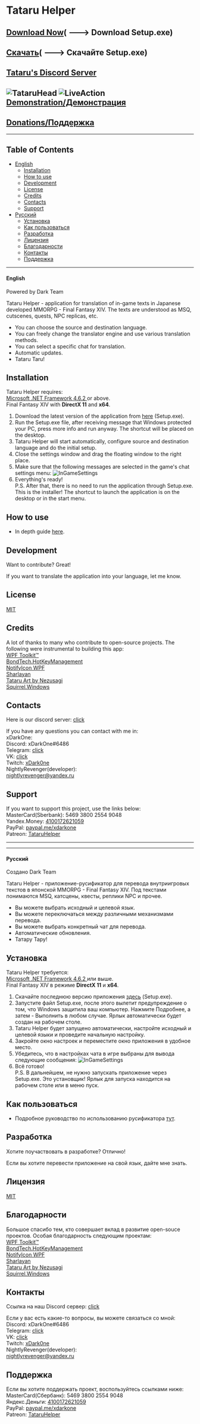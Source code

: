 # Tataru Helper
[Download Now](https://github.com/NightlyRevenger/TataruHelper/releases/latest)( ---> Download Setup.exe)  
-
[Скачать](https://github.com/NightlyRevenger/TataruHelper/releases/latest)( ---> Скачайте Setup.exe) 
-
[Tataru's Discord Server](https://discord.gg/bSrpbd9)  
-
![TataruHead](Documents/Tataru_img.png) ![LiveAction](Documents/LiveAction.gif)  
[Demonstration/Демонстрация](https://youtu.be/7HiQXzmkQuw)
-  
[Donations/](https://github.com/NightlyRevenger/TataruHelper/blob/master/README.md#support)[Поддержка](https://github.com/NightlyRevenger/TataruHelper/blob/master/README.md#поддержка)
-
---
## Table of Contents
* [English](#english)
   * [Installation](#installation)
   * [How to use](#how-to-use)
   * [Development](#development)
   * [License](#license)  
   * [Credits](#credits)  
   * [Contacts](#contacts)  
   * [Support](#support)  
* [Русский](#русский)
   * [Установка](#установка)
   * [Как пользоваться](#как-пользоваться)
   * [Разработка](#как-пользоваться)
   * [Лицензия](#лицензия)  
   * [Благодарности](#благодарности)  
   * [Контакты](#контакты) 
   * [Поддержка](#поддержка)  
---

#### English
Powered by Dark Team

Tataru Helper - application for translation of in-game texts in Japanese developed MMORPG - Final Fantasy XIV. The texts are understood as MSQ, cutscenes, quests, NPC replicas, etc.

  - You can choose the source and destination language.
  - You can freely change the translator engine and use various translation methods. 
  - You can select a specific chat for translation. 
  - Automatic updates.
  - Tataru Taru!


## Installation

Tataru Helper requires:  
[Microsoft .NET Framework 4.6.2 ](https://www.microsoft.com/net/download/dotnet-framework-runtime)or above.   
Final Fantasy XIV with **DirectX 11** and **x64**.  

1. Download the latest version of the application from [here](https://github.com/NightlyRevenger/TataruHelper/releases/latest) (Setup.exe).
2. Run the Setup.exe file, after receiving message that Windows protected your PC, press more info and run anyway. The shortcut will be placed on the desktop.
3. Tataru Helper will start automatically, configure source and destination language and do the initial setup.
4. Close the settings window and drag the floating window to the right place.
5. Make sure that the following messages are selected in the game's chat settings menu:
![InGameSettings](/Documents/InGameSettings.png) 
6. Everything's ready!  
P.S. After that, there is no need to run the application through Setup.exe. This is the installer! The shortcut to launch the application is on the desktop or in the start menu.

## How to use
- In depth guide [here](Documents/Guide.MD).

## Development

Want to contribute? Great!

If you want to translate the application into your language, let me know.


## License

[MIT](/LICENSE)

## Credits

A lot of thanks to many who contribute to open-source projects. The following were instrumental to building this app:  
[WPF Toolkit™](https://github.com/xceedsoftware/wpftoolkit)  
[BondTech.HotKeyManagement](https://github.com/bondtech/HotKey-Manager-for-WinForm-and-WPF-Apps)  
[NotifyIcon WPF](https://bitbucket.org/hardcodet/notifyicon-wpf/)  
[Sharlayan](https://github.com/FFXIVAPP/sharlayan)  
[Tataru Art by Nezusagi](https://www.deviantart.com/nezusagi)  
[Squirrel.Windows](https://github.com/Squirrel/Squirrel.Windows)  

## Contacts

Here is our discord server: [click](https://discord.gg/bSrpbd9)  

If you have any questions you can contact with me in:  
xDarkOne:  
Discord: xDarkOne#6486  
Telegram: [click](https://t.me/xDarkOne)  
VK: [click](https://vk.com/velikov_ra)  
Twitch: [xDark0ne](https://www.twitch.tv/xdark0ne)  
NightlyRevenger(developer):  
[nightlyrevenger@yandex.ru](mailto:nightlyrevenger@yandex.ru)  

## Support

If you want to support this project, use the links below:  
MasterCard(Sberbank): 5469 3800 2554 9048  
Yandex.Money: [4100172621059](https://money.yandex.ru/to/4100172621059)  
PayPal: [paypal.me/xdarkone](https://www.paypal.me/xdarkone)  
Patreon: [TataruHelper](https://www.patreon.com/TataruHelper)  

---
---

#### Русский
Создано Dark Team

Tataru Helper - приложение-русификатор для перевода внутриигровых текстов в японской MMORPG - Final Fantasy XIV. Под текстами понимаются MSQ, катсцены, квесты, реплики NPC и прочее.

  - Вы можете выбрать исходный и целевой язык.
  - Вы можете переключаться между различными механизмами перевода. 
  - Вы можете выбрать конкретный чат для перевода. 
  - Автоматические обновления.
  - Татару Тару!


## Установка

Tataru Helper требуется:  
[Microsoft .NET Framework 4.6.2 ](https://www.microsoft.com/net/download/dotnet-framework-runtime)или выше.  
Final Fantasy XIV в режиме **DirectX 11** и **x64**.  

1. Скачайте последнюю версию приложения [здесь](https://github.com/NightlyRevenger/TataruHelper/releases/latest) (Setup.exe).
2. Запустите файл Setup.exe, после этого вылетит предупреждение о том, что Windows защитила ваш компьютер. Нажмите Подробнее, а затем - Выполнить в любом случае. Ярлык автоматически будет создан на рабочем столе.
3. Tataru Helper будет запущено автоматически, настройте исходный и целевой языки и проведите начальную настройку.
4. Закройте окно настроек и переместите окно приложения в удобное место.
5. Убедитесь, что в настройках чата в игре выбраны для вывода следующие сообщения:
![InGameSettings](/Documents/InGameSettings.png) 
6. Всё готово!  
P.S. В дальнейшем, не нужно запускать приложение через Setup.exe. Это установщик! Ярлык для запуска находится на рабочем столе или в меню пуск.

## Как пользоваться
- Подробное руководство по использованию русификатора [тут](Documents/GuideRU.MD).

## Разработка

Хотите поучаствовать в разработке? Отлично!

Если вы хотите перевести приложение на свой язык, дайте мне знать.


## Лицензия

[MIT](/LICENSE)

## Благодарности

Большое спасибо тем, кто совершает вклад в развитие open-souce проектов. Особая благодарность следующим проектам:  
[WPF Toolkit™](https://github.com/xceedsoftware/wpftoolkit)  
[BondTech.HotKeyManagement](https://github.com/bondtech/HotKey-Manager-for-WinForm-and-WPF-Apps)  
[NotifyIcon WPF](https://bitbucket.org/hardcodet/notifyicon-wpf/)  
[Sharlayan](https://github.com/FFXIVAPP/sharlayan)  
[Tataru Art by Nezusagi](https://www.deviantart.com/nezusagi)  
[Squirrel.Windows](https://github.com/Squirrel/Squirrel.Windows)

## Контакты

Ссылка на наш Discord сервер: [click](https://discord.gg/bSrpbd9)  

Если у вас есть какие-то вопросы, вы можете связаться со мной:  
Discord: xDarkOne#6486  
Telegram: [click](https://t.me/xDarkOne)  
VK: [click](https://vk.com/velikov_ra)  
Twitch: [xDark0ne](https://www.twitch.tv/xdark0ne)  
NightlyRevenger(developer):  
[nightlyrevenger@yandex.ru](mailto:nightlyrevenger@yandex.ru)  

## Поддержка

Если вы хотите поддержать проект, воспользуйтесь ссылками ниже:  
MasterCard(Сбербанк): 5469 3800 2554 9048  
Яндекс.Деньги: [4100172621059](https://money.yandex.ru/to/4100172621059)  
PayPal: [paypal.me/xdarkone](https://www.paypal.me/xdarkone)  
Patreon: [TataruHelper](https://www.patreon.com/TataruHelper)  

